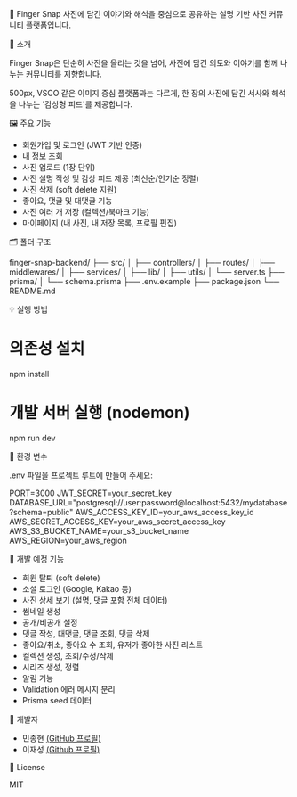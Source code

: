 📸 Finger Snap
사진에 담긴 이야기와 해석을 중심으로 공유하는 설명 기반 사진 커뮤니티 플랫폼입니다.

📌 소개

Finger Snap은 단순히 사진을 올리는 것을 넘어,
사진에 담긴 의도와 이야기를 함께 나누는 커뮤니티를 지향합니다.

500px, VSCO 같은 이미지 중심 플랫폼과는 다르게,
한 장의 사진에 담긴 서사와 해석을 나누는 '감상형 피드'를 제공합니다.

🖼️ 주요 기능

-   회원가입 및 로그인 (JWT 기반 인증)
-   내 정보 조회
-   사진 업로드 (1장 단위)
-   사진 설명 작성 및 감상 피드 제공 (최신순/인기순 정렬)
-   사진 삭제 (soft delete 지원)
-   좋아요, 댓글 및 대댓글 기능
-   사진 여러 개 저장 (컬렉션/북마크 기능)
-   마이페이지 (내 사진, 내 저장 목록, 프로필 편집)

🗂️ 폴더 구조

finger-snap-backend/
├── src/
│ ├── controllers/
│ ├── routes/
│ ├── middlewares/
│ ├── services/
│ ├── lib/
│ ├── utils/
│ └── server.ts
├── prisma/
│ └── schema.prisma
├── .env.example
├── package.json
└── README.md

💡 실행 방법

# 의존성 설치

npm install

# 개발 서버 실행 (nodemon)

npm run dev

🔧 환경 변수

.env 파일을 프로젝트 루트에 만들어 주세요:

PORT=3000
JWT_SECRET=your_secret_key
DATABASE_URL="postgresql://user:password@localhost:5432/mydatabase?schema=public"
AWS_ACCESS_KEY_ID=your_aws_access_key_id
AWS_SECRET_ACCESS_KEY=your_aws_secret_access_key
AWS_S3_BUCKET_NAME=your_s3_bucket_name
AWS_REGION=your_aws_region

🚧 개발 예정 기능

-   회원 탈퇴 (soft delete)
-   소셜 로그인 (Google, Kakao 등)
-   사진 상세 보기 (설명, 댓글 포함 전체 데이터)
-   썸네일 생성
-   공개/비공개 설정
-   댓글 작성, 대댓글, 댓글 조회, 댓글 삭제
-   좋아요/취소, 좋아요 수 조회, 유저가 좋아한 사진 리스트
-   컬렉션 생성, 조회/수정/삭제
-   시리즈 생성, 정렬
-   알림 기능
-   Validation 에러 메시지 분리
-   Prisma seed 데이터

👤 개발자

- 민종현 [(GitHub 프로필)](https://github.com/straightmin)
- 이재성 [(Github 프로필)](https://github.com/jaejae3785)

📄 License

MIT
